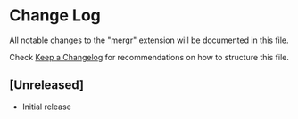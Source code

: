 # Change Log

All notable changes to the "mergr" extension will be documented in this file.

Check [Keep a Changelog](http://keepachangelog.com/) for recommendations on how to structure this file.

## [Unreleased]

- Initial release